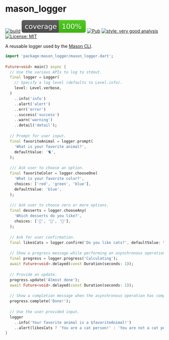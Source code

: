 # mason_logger

[![build](https://github.com/felangel/mason/workflows/mason_logger/badge.svg)](https://github.com/felangel/mason/actions)
[![coverage](https://raw.githubusercontent.com/felangel/mason/master/packages/mason_logger/coverage_badge.svg)](https://github.com/felangel/mason/actions)
[![Pub](https://img.shields.io/pub/v/mason_logger.svg)](https://pub.dev/packages/mason)
[![style: very good analysis](https://img.shields.io/badge/style-very_good_analysis-B22C89.svg)](https://pub.dev/packages/very_good_analysis)
[![License: MIT](https://img.shields.io/badge/license-MIT-purple.svg)](https://opensource.org/licenses/MIT)

A reusable logger used by the [Mason CLI](https://github.com/felangel/mason).

```dart
import 'package:mason_logger/mason_logger.dart';

Future<void> main() async {
  // Use the various APIs to log to stdout.
  final logger = Logger(
    // Specify a log level (defaults to Level.info).
    level: Level.verbose,
  )
    ..info('info')
    ..alert('alert')
    ..err('error')
    ..success('success')
    ..warn('warning')
    ..detail('detail');

  // Prompt for user input.
  final favoriteAnimal = logger.prompt(
    'What is your favorite animal?',
    defaultValue: '🐈',
  );

  /// Ask user to choose an option.
  final favoriteColor = logger.chooseOne(
    'What is your favorite color?',
    choices: ['red', 'green', 'blue'],
    defaultValue: 'blue',
  );

  /// Ask user to choose zero or more options.
  final desserts = logger.chooseAny(
    'Which desserts do you like?',
    choices: ['🍦', '🍪', '🍩'],
  );

  // Ask for user confirmation.
  final likesCats = logger.confirm('Do you like cats?', defaultValue: true);

  // Show a progress message while performing an asynchronous operation.
  final progress = logger.progress('Calculating');
  await Future<void>.delayed(const Duration(seconds: 1));

  // Provide an update.
  progress.update('Almost done');
  await Future<void>.delayed(const Duration(seconds: 1));

  // Show a completion message when the asynchronous operation has completed.
  progress.complete('Done!');

  // Use the user provided input.
  logger
    ..info('Your favorite animal is a $favoriteAnimal!')
    ..alert(likesCats ? 'You are a cat person!' : 'You are not a cat person.');
}
```
